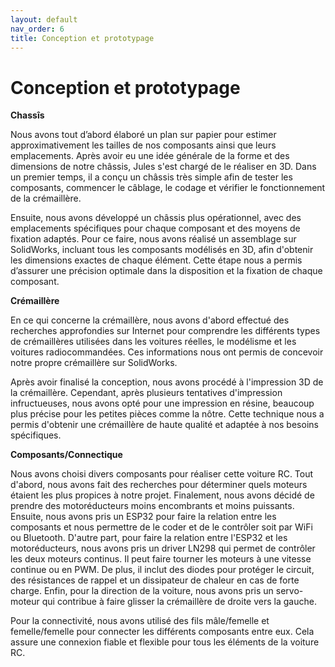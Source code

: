 ```yaml
---
layout: default
nav_order: 6
title: Conception et prototypage
---
```


# Conception et prototypage
**Chassîs** 

  
Nous avons tout d’abord élaboré un plan sur papier pour estimer approximativement les tailles de nos composants ainsi que leurs emplacements. Après avoir eu une idée générale de la forme et des dimensions de notre châssis, Jules s'est chargé de le réaliser en 3D. Dans un premier temps, il a conçu un châssis très simple afin de tester les composants, commencer le câblage, le codage et vérifier le fonctionnement de la crémaillère.

Ensuite, nous avons développé un châssis plus opérationnel, avec des emplacements spécifiques pour chaque composant et des moyens de fixation adaptés. Pour ce faire, nous avons réalisé un assemblage sur SolidWorks, incluant tous les composants modélisés en 3D, afin d'obtenir les dimensions exactes de chaque élément. Cette étape nous a permis d’assurer une précision optimale dans la disposition et la fixation de chaque composant.

<script type="module" src="https://ajax.googleapis.com/ajax/libs/model-viewer/3.4.0/model-viewer.min.js"></script>
<model-viewer id="viewer" alt="Modèle 3D du Chassis" src="docs/images/chassis3d" poster="/images/capture.jpg" shadow-intensity="1" camera-controls="" touch-action="pan-z" rotation="0 0 90" ar-status="not-presenting" data-dashlane-shadowhost="true" data-dashlane-observed="true"> </model-viewer>

<model-viewer id="viewer" alt="Modèle 3D de test" src="https://modelviewer.dev/shared-assets/models/Astronaut.glb" shadow-intensity="1" camera-controls touch-action="pan-y" style="width: 100%; height: 500px;">
</model-viewer>

**Crémaillère**
  
En ce qui concerne la crémaillère, nous avons d'abord effectué des recherches approfondies sur Internet pour comprendre les différents types de crémaillères utilisées dans les voitures réelles, le modélisme et les voitures radiocommandées. Ces informations nous ont permis de concevoir notre propre crémaillère sur SolidWorks.

Après avoir finalisé la conception, nous avons procédé à l'impression 3D de la crémaillère. Cependant, après plusieurs tentatives d'impression infructueuses, nous avons opté pour une impression en résine, beaucoup plus précise pour les petites pièces comme la nôtre. Cette technique nous a permis d'obtenir une crémaillère de haute qualité et adaptée à nos besoins spécifiques.

**Composants/Connectique**

Nous avons choisi divers composants pour réaliser cette voiture RC. Tout d'abord, nous avons fait des recherches pour déterminer quels moteurs étaient les plus propices à notre projet. Finalement, nous avons décidé de prendre des motoréducteurs moins encombrants et moins puissants. Ensuite, nous avons pris un ESP32 pour faire la relation entre les composants et nous permettre de le coder et de le contrôler soit par WiFi ou Bluetooth. D'autre part, pour faire la relation entre l'ESP32 et les motoréducteurs, nous avons pris un driver LN298 qui permet de contrôler les deux moteurs continus. Il peut faire tourner les moteurs à une vitesse continue ou en PWM. De plus, il inclut des diodes pour protéger le circuit, des résistances de rappel et un dissipateur de chaleur en cas de forte charge. Enfin, pour la direction de la voiture, nous avons pris un servo-moteur qui contribue à faire glisser la crémaillère de droite vers la gauche.

Pour la connectivité, nous avons utilisé des fils mâle/femelle et femelle/femelle pour connecter les différents composants entre eux. Cela assure une connexion fiable et flexible pour tous les éléments de la voiture RC.


